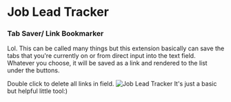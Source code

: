 # Job Lead Tracker
### Tab Saver/ Link Bookmarker

Lol. This can be called many things but this extension basically can save the tabs that you're currently on or from direct input into the text field. Whatever you choose, it will be saved as a link and rendered to the list under the buttons. 

Double click to delete all links in field. 
![Job Lead Tracker](demo.GIF)
It's just a basic but helpful little tool:)

